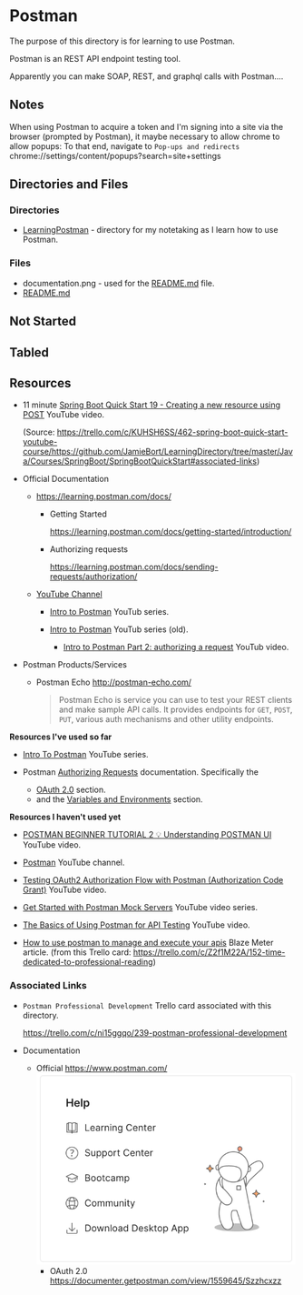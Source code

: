 # Postman

The purpose of this directory is for learning to use Postman.

Postman is an REST API endpoint testing tool.

Apparently you can make SOAP, REST, and graphql calls with Postman....

## Notes

When using Postman to acquire a token and I'm signing into a site via the browser (prompted by Postman), it maybe necessary to allow chrome to allow popups:
To that end, navigate to 
`Pop-ups and redirects`
chrome://settings/content/popups?search=site+settings

## Directories and Files

### Directories
* [LearningPostman](https://github.com/JamieBort/LearningDirectory/tree/master/Postman/LearningPostman) - directory for my notetaking as I learn how to use Postman.

### Files
* documentation.png - used for the [README.md](https://github.com/JamieBort/LearningDirectory/tree/master/Postman) file.
* [README.md](https://github.com/JamieBort/LearningDirectory/tree/master/Postman)

## Not Started

## Tabled

## Resources

* 11 minute [Spring Boot Quick Start 19 - Creating a new resource using POST](https://www.youtube.com/watch?v=AI2oBJkPK3c&list=PLqq-6Pq4lTTbx8p2oCgcAQGQyqN8XeA1x&index=19) YouTube video. 
    
    (Source: https://trello.com/c/KUHSH6SS/462-spring-boot-quick-start-youtube-course/https://github.com/JamieBort/LearningDirectory/tree/master/Java/Courses/SpringBoot/SpringBootQuickStart#associated-links)
    
* Official Documentation
    * https://learning.postman.com/docs/
        * Getting Started

            https://learning.postman.com/docs/getting-started/introduction/

        * Authorizing requests

            https://learning.postman.com/docs/sending-requests/authorization/

    * [YouTube Channel](https://www.youtube.com/channel/UCocudCGVb3MmhWQ1aoIgUQw)

        * [Intro to Postman](https://www.youtube.com/playlist?list=PLM-7VG-sgbtAgGq_pef5y_ruIUBPpUgNJ) YouTub series.
        

        * [Intro to Postman](https://www.youtube.com/playlist?list=PLM-7VG-sgbtAgGq_pef5y_ruIUBPpUgNJ) YouTub series (old).

            * [Intro to Postman Part 2: authorizing a request](https://www.youtube.com/watch?v=Q23wkkfezfM&list=PLM-7VG-sgbtAgGq_pef5y_ruIUBPpUgNJ&index=2c6fb6209fd203f28d339988799f592e1addd62c1) YouTub video.

* Postman Products/Services
    * Postman Echo
http://postman-echo.com/
        >Postman Echo is service you can use to test your REST clients and make sample API calls. It provides endpoints for `GET`, `POST`, `PUT`, various auth mechanisms and other utility endpoints.



**Resources I've used so far**

* [Intro To Postman](https://www.youtube.com/playlist?list=PLM-7VG-sgbtAgGq_pef5y_ruIUBPpUgNJ) YouTube series.

* Postman [Authorizing Requests](https://learning.postman.com/docs/sending-requests/authorization/) documentation. Specifically the
    * [OAuth 2.0](https://learning.postman.com/docs/sending-requests/authorization/#oauth-20) section.
    * and the [Variables and Environments](https://learning.postman.com/docs/postman/variables-and-environments/variables/) section.

**Resources I haven't used yet**

* [POSTMAN BEGINNER TUTORIAL 2 💡 Understanding POSTMAN UI](https://www.youtube.com/watch?v=hHV0OZa4zrQ) YouTube video.

* [Postman](https://www.youtube.com/channel/UCocudCGVb3MmhWQ1aoIgUQw) YouTube channel.

* [Testing OAuth2 Authorization Flow with Postman (Authorization Code Grant)](https://www.youtube.com/watch?v=NRU_KdUSjD4) YouTube video.

* [Get Started with Postman Mock Servers](https://www.youtube.com/watch?v=pAD11I3k9q0) YouTube video series.

* [The Basics of Using Postman for API Testing](https://www.youtube.com/watch?v=t5n07Ybz7yI) YouTube video.

* [How to use postman to manage and execute your apis](https://www.blazemeter.com/blog/how-use-postman-manage-and-execute-your-apis/) Blaze Meter article. (from this Trello card: https://trello.com/c/Z2f1M22A/152-time-dedicated-to-professional-reading)

### Associated Links
* `Postman Professional Development` Trello card associated with this directory.

    https://trello.com/c/ni15ggqo/239-postman-professional-development

* Documentation
    * Official
    https://www.postman.com/
    ![](./documentation.png)
        * OAuth 2.0
        https://documenter.getpostman.com/view/1559645/Szzhcxzz